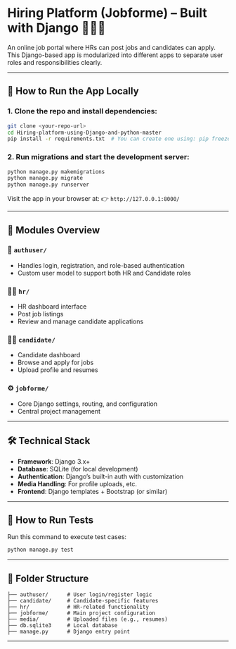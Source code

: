 

# Hiring Platform (Jobforme) – Built with Django 🧑‍💼💼

An online job portal where HRs can post jobs and candidates can apply. This Django-based app is modularized into different apps to separate user roles and responsibilities clearly.

---

## 🚀 How to Run the App Locally

### 1. Clone the repo and install dependencies:
```bash
git clone <your-repo-url>
cd Hiring-platform-using-Django-and-python-master
pip install -r requirements.txt  # You can create one using: pip freeze > requirements.txt

````

### 2. Run migrations and start the development server:

```bash
python manage.py makemigrations
python manage.py migrate
python manage.py runserver
```

Visit the app in your browser at:
👉 `http://127.0.0.1:8000/`

---

## 🧩 Modules Overview

### 🔐 `authuser/`

* Handles login, registration, and role-based authentication
* Custom user model to support both HR and Candidate roles

### 🧑‍💼 `hr/`

* HR dashboard interface
* Post job listings
* Review and manage candidate applications

### 🧑‍💻 `candidate/`

* Candidate dashboard
* Browse and apply for jobs
* Upload profile and resumes

### ⚙️ `jobforme/`

* Core Django settings, routing, and configuration
* Central project management

---

## 🛠️ Technical Stack

* **Framework**: Django 3.x+
* **Database**: SQLite (for local development)
* **Authentication**: Django’s built-in auth with customization
* **Media Handling**: For profile uploads, etc.
* **Frontend**: Django templates + Bootstrap (or similar)

---

## 🧪 How to Run Tests

Run this command to execute test cases:

```bash
python manage.py test
```

---

## 📂 Folder Structure

```
├── authuser/      # User login/register logic
├── candidate/     # Candidate-specific features
├── hr/            # HR-related functionality
├── jobforme/      # Main project configuration
├── media/         # Uploaded files (e.g., resumes)
├── db.sqlite3     # Local database
├── manage.py      # Django entry point
```

---


